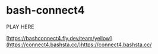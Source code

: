 # bash-connect4

PLAY HERE

[https://bashconnect4.fly.dev/team/yellow](https://connect4.bashsta.cc/)https://connect4.bashsta.cc/
